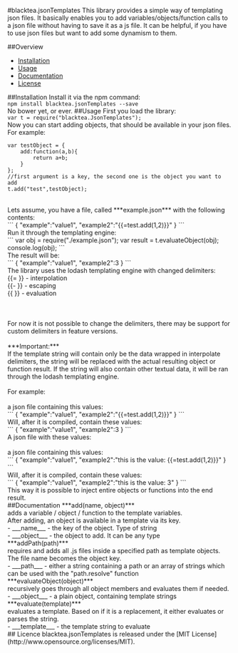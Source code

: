 #blacktea.jsonTemplates
This library provides a simple way of templating json files. It basically enables you to add variables/objects/function calls to a json file without having to save it as a js file. It can be helpful, if you have to use json files but want to add some dynamism to them.

##Overview
* [Installation](#installation)
* [Usage](#usage)
* [Documentation](#documentation)
* [License](#license)

##Installation
Install it via the npm command:<br/>
`npm install blacktea.jsonTemplates --save`<br/>
No bower yet, or ever. 
##Usage
First you load the library:<br/>
`var t = require("blacktea.JsonTemplates");`<br/>
Now you can start adding objects, that should be available in your json files.<br/>For example:<br/>
```
var testObject = {
    add:function(a,b){
        return a+b;
    }
};
//first argument is a key, the second one is the object you want to add
t.add("test",testObject);
```
<br/>
Lets assume, you have a file, called ***example.json*** with the following contents:
<br/>
```
{
"example":"value1",
"example2":"{{=test.add(1,2)}}"
}
```
<br/>
Run it through the templating engine:<br/>
```
var obj = require("./example.json");
var result = t.evaluateObject(obj);
console.log(obj);
```
<br/>
The result will be:<br/>
```
{
"example":"value1",
"example2":3
}
```
<br/>
The library uses the lodash templating engine with changed delimiters:<br/>
   {{= }} - interpolation<br/>
   {{- }} - escaping<br/>
   {{ }} - evaluation<br/>
<br/><br/>
<br/>For now it is not possible to change the delimiters, there may be support for custom delimiters in feature versions.
<br/><br/>
***Important:***<br/>
If the template string will contain only be the data wrapped in interpolate delimiters, the string will be replaced with the actual resulting object or function result. If the string will also contain other textual data, it will be ran through the lodash templating engine.<br/>
<br/>
For example:<br/>
<br/>
a json file containing this values:<br/>
```
{
"example":"value1",
"example2":"{{=test.add(1,2)}}"
}
```
<br/>
Will, after it is compiled, contain these values:<br/>
```
{
"example":"value1",
"example2":3
}
```
<br/>
A json file with these values: <br/>
<br/>
a json file containing this values:<br/>
```
{
"example":"value1",
"example2":"this is the value: {{=test.add(1,2)}}"
}
```
<br/>
Will, after it is compiled, contain these values:<br/>
```
{
"example":"value1",
"example2":"this is the value: 3"
}
```
<br/>
This way it is possible to inject entire objects or functions into the end result.
<br/>
##Documentation
***add(name, object)***<br/>
    adds a variable / object / function to the template variables.<br/>After adding, an object is available in a template via its key.<br/>
    - ___name___   - the key of the object. Type of string<br/>
    - ___object___ - the object to add. It can be any type<br/>
***addPath(path)***<br/>
    requires and adds all .js files inside a specified path as template objects.<br/>The file name becomes the object key.<br/>
    - ___path___   - either a string containing a path or an array of strings which can be used with the "path.resolve" function<br/>
***evaluateObject(object)***<br/>
    recursively goes through all object members and evaluates them if needed.<br/>
    - ___object___   - a plain object, containing template strings<br/>
***evaluate(template)***<br/>
    evaluates a template. Based on if it is a replacement, it either evaluates or parses the string.<br/>
    - ___template___   - the template string to evaluate<br/>
## Licence
blacktea.jsonTemplates is released under the [MIT License](http://www.opensource.org/licenses/MIT).
